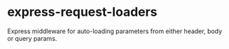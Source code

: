 # express-request-loaders
Express middleware for auto-loading parameters from either header, body or query params.
